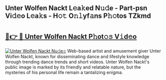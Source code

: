 ## Unter Wolfen Nackt L𝚎a𝚔ed N𝚞𝚍e - Part-psn Vi𝚍𝚎o L𝚎a𝚔s - H𝚘𝚝 O𝚗𝚕yf𝚊ns P𝚑𝚘tos TZkmd

# <h2><a href="http://kfe9fr.oniu.top/?m=Unter+Wolfen+Nackt">🔗👉 🔴 Unter Wolfen Nackt P𝚑ot𝚘𝚜 V𝚒d𝚎o</a></h2>

[![Unter Wolfen Nackt Nu𝚍e𝚜](https://i.imgur.com/0qMVB7G.gif)](http://kfe9fr.oniu.top/?m=Unter+Wolfen+Nackt)
Web-based artist and amusement giver Unter Wolfen Nackt, known for disseminating dance and lifestyle knowledge through trending dance trends and short videos. Unter Wolfen Nackt's public image is marked by its friendly and relatable nature, but the mysteries of his personal life remain a tantalizing enigma.  
